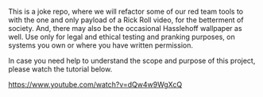 This is a joke repo, where we will refactor some of our red team tools to with the one and only payload of a Rick Roll video, for the betterment of society. And, there may also be the occasional Hasslehoff wallpaper as well. Use only for legal and ethical testing and pranking purposes, on systems you own or where you have written permission. 

In case you need help to understand the scope and purpose of this project, please watch the tutorial below. 

https://www.youtube.com/watch?v=dQw4w9WgXcQ
